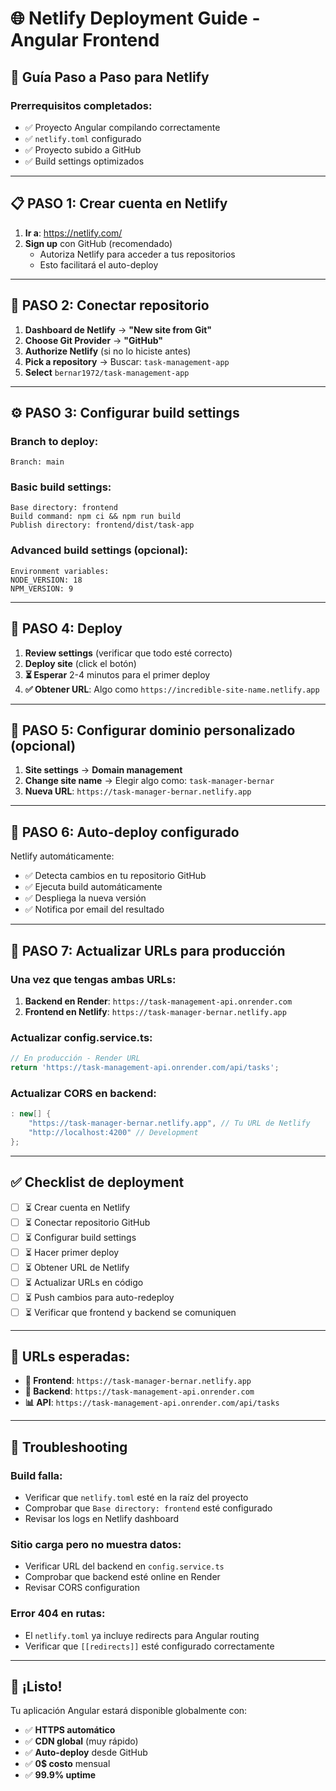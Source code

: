 # 🌐 Netlify Deployment Guide - Angular Frontend

## 🚀 **Guía Paso a Paso para Netlify**

### **Prerrequisitos completados:**
- ✅ Proyecto Angular compilando correctamente
- ✅ `netlify.toml` configurado
- ✅ Proyecto subido a GitHub
- ✅ Build settings optimizados

---

## 📋 **PASO 1: Crear cuenta en Netlify**

1. **Ir a**: https://netlify.com/
2. **Sign up** con GitHub (recomendado)
   - Autoriza Netlify para acceder a tus repositorios
   - Esto facilitará el auto-deploy

---

## 🔗 **PASO 2: Conectar repositorio**

1. **Dashboard de Netlify** → **"New site from Git"**
2. **Choose Git Provider** → **"GitHub"**
3. **Authorize Netlify** (si no lo hiciste antes)
4. **Pick a repository** → Buscar: `task-management-app`
5. **Select** `bernar1972/task-management-app`

---

## ⚙️ **PASO 3: Configurar build settings**

### **Branch to deploy:**
```
Branch: main
```

### **Basic build settings:**
```
Base directory: frontend
Build command: npm ci && npm run build  
Publish directory: frontend/dist/task-app
```

### **Advanced build settings (opcional):**
```
Environment variables:
NODE_VERSION: 18
NPM_VERSION: 9
```

---

## 🚀 **PASO 4: Deploy**

1. **Review settings** (verificar que todo esté correcto)
2. **Deploy site** (click el botón)
3. **⏳ Esperar** 2-4 minutos para el primer deploy
4. **✅ Obtener URL**: Algo como `https://incredible-site-name.netlify.app`

---

## 🔧 **PASO 5: Configurar dominio personalizado (opcional)**

1. **Site settings** → **Domain management**
2. **Change site name** → Elegir algo como: `task-manager-bernar`
3. **Nueva URL**: `https://task-manager-bernar.netlify.app`

---

## 🔄 **PASO 6: Auto-deploy configurado**

Netlify automáticamente:
- ✅ Detecta cambios en tu repositorio GitHub
- ✅ Ejecuta build automáticamente
- ✅ Despliega la nueva versión
- ✅ Notifica por email del resultado

---

## 🎯 **PASO 7: Actualizar URLs para producción**

### **Una vez que tengas ambas URLs:**

1. **Backend en Render**: `https://task-management-api.onrender.com`
2. **Frontend en Netlify**: `https://task-manager-bernar.netlify.app`

### **Actualizar config.service.ts:**
```typescript
// En producción - Render URL
return 'https://task-management-api.onrender.com/api/tasks';
```

### **Actualizar CORS en backend:**
```csharp
: new[] { 
    "https://task-manager-bernar.netlify.app", // Tu URL de Netlify
    "http://localhost:4200" // Development
};
```

---

## ✅ **Checklist de deployment**

- [ ] ⏳ Crear cuenta en Netlify
- [ ] ⏳ Conectar repositorio GitHub
- [ ] ⏳ Configurar build settings
- [ ] ⏳ Hacer primer deploy
- [ ] ⏳ Obtener URL de Netlify
- [ ] ⏳ Actualizar URLs en código
- [ ] ⏳ Push cambios para auto-redeploy
- [ ] ⏳ Verificar que frontend y backend se comuniquen

---

## 🎊 **URLs esperadas:**

- **🎯 Frontend**: `https://task-manager-bernar.netlify.app`
- **🔧 Backend**: `https://task-management-api.onrender.com`
- **📊 API**: `https://task-management-api.onrender.com/api/tasks`

---

## 🐛 **Troubleshooting**

### **Build falla:**
- Verificar que `netlify.toml` esté en la raíz del proyecto
- Comprobar que `Base directory: frontend` esté configurado
- Revisar los logs en Netlify dashboard

### **Sitio carga pero no muestra datos:**
- Verificar URL del backend en `config.service.ts`
- Comprobar que backend esté online en Render
- Revisar CORS configuration

### **Error 404 en rutas:**
- El `netlify.toml` ya incluye redirects para Angular routing
- Verificar que `[[redirects]]` esté configurado correctamente

---

## 🎉 **¡Listo!**

Tu aplicación Angular estará disponible globalmente con:
- ✅ **HTTPS automático**
- ✅ **CDN global** (muy rápido)
- ✅ **Auto-deploy** desde GitHub
- ✅ **0$ costo** mensual
- ✅ **99.9% uptime**